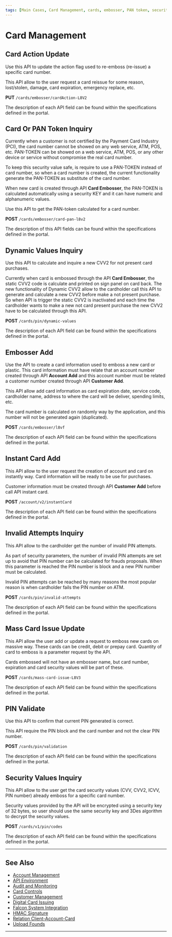 ```yaml
---
tags: [Main Cases, Card Management, cards, embosser, PAN token, security-codes, PIN]
---
```


# Card Management

## Card Action Update

Use this API to update the action flag used to re-emboss (re-issue) a specific card number.

This API allow to the user request a card reissue for some reason, lost/stolen, damage, card expiration, emergency replace, etc.

**PUT** `/cards/embosser/cardAction-L8V2`

The description of each API field can be found within the specifications defined in the portal.

## Card Or PAN Token Inquiry

Currently when a customer is not certified by the Payment Card Industry (PCI), the card number cannot be showed on any web service, ATM, POS, etc. PAN-TOKEN can be showed on a web service, ATM, POS, or any other device or service without compromise the real card number.

To keep this security value safe, is require to use a PAN-TOKEN instead of card number, so when a card number is created, the current functionality generate the PAN-TOKEN as substitute of the card number. 

When new card is created through API **Card Embosser**, the PAN-TOKEN is calculated automatically using a security KEY and it can have numeric and alphanumeric values.

Use this API to get the PAN-token calculated for a card number.

**POST** `/cards/embosser/card-pan-l8v2`

The description of this API fields can be found within the specifications defined in the portal.

## Dynamic Values Inquiry

Use this API to calculate and inquire a new CVV2 for not present card purchases.

Currently when card is embossed through the API **Card Embosser**, the static CVV2 code is calculate and printed on sign panel on card back. The new functionality of Dynamic CVV2 allow to the cardholder call this API to generate and calculate a new CVV2 before make a not present purchase. So when API is trigger the static CVV2 is inactivated and each time the cardholder wants to make a new not card present purchase the new CVV2 have to be calculated through this API.

**POST** `/cards/pin/dynamic-values`

The description of each API field can be found within the specifications defined in the portal.

## Embosser Add

Use the API to create a card information used to emboss a new card or plastic. This card information must have relate that an account number created through API **Account Add** and this account number must be related a customer number created through API **Customer Add**.

This API allow add card information as card expiration date, service code, cardholder name, address to where the card will be deliver, spending limits, etc.

The card number is calculated on randomly way by the application, and this number will not be generated again (duplicated).

**POST** `/cards/embosser/l8vf`

The description of each API field can be found within the specifications defined in the portal.

## Instant Card Add

This API allow to the user request the creation of account and card on instantly way. Card information will be ready to be use for purchases.

Customer information must be created through API **Customer Add** before call API instant card.

**POST** `/account/v2/instantCard`

The description of each API field can be found within the specifications defined in the portal.

## Invalid Attempts Inquiry

This API allow to the cardholder get the number of invalid PIN attempts.

As part of security parameters, the number of invalid PIN attempts are set up to avoid that PIN number can be calculated for frauds proposals. When this parameter is reached the PIN number is block and a new PIN number must be calculated.

Invalid PIN attempts can be reached by many reasons the most popular reason is when cardholder fails the PIN number on ATM.

**POST** `/cards/pin/invalid-attempts`

The description of each API field can be found within the specifications defined in the portal.

## Mass Card Issue Update

This API allow the user add or update a request to emboss new cards on massive way. These cards can be credit, debit or prepay card. Quantity of card to emboss is a parameter request by the API.

Cards embossed will not have an embosser name, but card number, expiration and card security values will be part of these.

**POST** `/cards/mass-card-issue-L8V3`

The description of each API field can be found within the specifications defined in the portal.

## PIN Validate

Use this API to confirm that current PIN generated is correct.

This API require the PIN block and the card number and not the clear PIN number.

**POST** `/cards/pin/validation`

The description of each API field can be found within the specifications defined in the portal.

## Security Values Inquiry

This API allow to the user get the card security values (CVV, CVV2, ICVV, PIN number) already emboss for a specific card number.

Security values provided by the API will be encrypted using a security key of 32 bytes, so user should use the same security key and 3Des algorithm to decrypt the security values.

**POST** `/cards/v1/pin/codes`

The description of each API field can be found within the specifications defined in the portal.

---

## See Also

- [Account Management](?path=docs/english/main-cases/account.md)
- [API Environment](?path=docs/english/main-cases/api-environment.md)
- [Audit and Monitoring](?path=docs/english/main-cases/audit.md)
- [Card Controls](?path=docs/english/main-cases/card-controls.md)
- [Customer Management](?path=docs/english/main-cases/customer.md)
- [Digital Card Issuing](?path=docs/english/main-cases/digital.md)
- [Falcon System Integration](?path=docs/english/main-cases/falcon.md)
- [HMAC Signature](?path=docs/english/main-cases/hmac.md)
- [Relation Client-Account-Card](?path=docs/english/main-cases/relation.md)
- [Upload Founds](?path=docs/english/main-cases/uploads.md)

---
